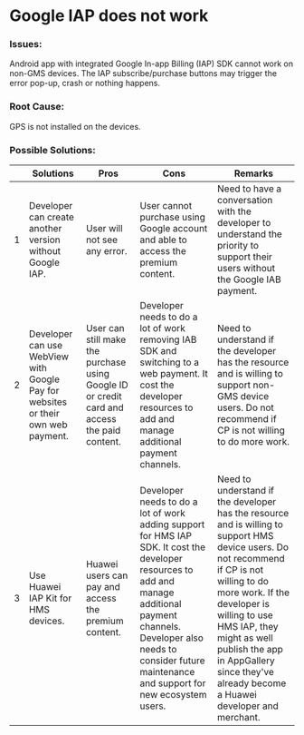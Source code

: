 # Google IAP does not work


### Issues:
Android app with integrated Google In-app Billing (IAP) SDK cannot work on non-GMS devices. The IAP subscribe/purchase buttons may trigger the error pop-up, crash or nothing happens.

### Root Cause:
GPS is not installed on the devices.

### Possible Solutions:

|     | Solutions | Pros | Cons | Remarks |
| --- | --- | --- | --- | ---|
| 1   | Developer can create another version without Google IAP. | User will not see any error. | User cannot purchase using Google account and able to access the premium content. | Need to have a conversation with the developer to understand the priority to support their users without the Google IAB payment.
| 2   | Developer can use WebView with Google Pay for websites or their own web payment. |  User can still make the purchase using Google ID or credit card and access the paid content. | Developer needs to do a lot of work removing IAB SDK and switching to a web payment. It cost the developer resources to add and manage additional payment channels. | Need to understand if the developer has the resource and is willing to support non-GMS device users. Do not recommend if CP is not willing to do more work.
| 3   | Use Huawei IAP Kit for HMS devices. | Huawei users can pay and access the premium content. | Developer needs to do a lot of work adding support for HMS IAP SDK. It cost the developer resources to add and manage additional payment channels. Developer also needs to consider future maintenance and support for new ecosystem users. | Need to understand if the developer has the resource and is willing to support HMS device users. Do not recommend if CP is not willing to do more work. If the developer is willing to use HMS IAP, they might as well publish the app in AppGallery since they've already become a Huawei developer and merchant.